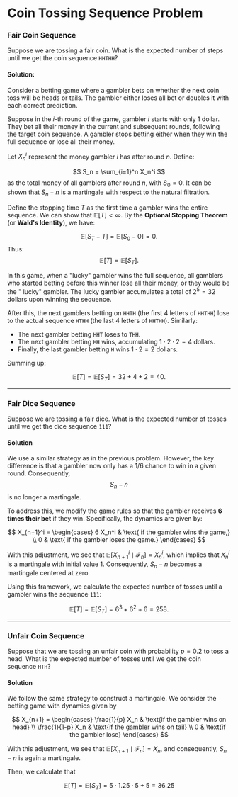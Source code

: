 # Coin Tossing Sequence Problem

### Fair Coin Sequence

Suppose we are tossing a fair coin. What is the expected number of steps until
we get the coin sequence `HHTHH`?

#### Solution:

Consider a betting game where a gambler bets on whether the next coin toss will
be heads or tails. The gambler either loses all bet or doubles it with each
correct prediction.

Suppose in the $i$-th round of the game, gambler $i$ starts with only 1 dollar.
They bet all their money in the current and subsequent rounds, following the
target coin sequence. A gambler stops betting either when they win the full
sequence or lose all their money.

Let $X_n^i$ represent the money gambler $i$ has after round $n$. Define:

$$ S_n = \sum_{i=1}^n X_n^i $$
as the total money of all gamblers after round $n$, with $S_0 = 0$. It can be
shown that $S_n - n$ is a martingale with respect to the natural filtration.

Define the stopping time $T$ as the first time a gambler wins the entire
sequence. We can show that $\mathbb{E}[T] < \infty$. By the **Optional Stopping
Theorem** (or **Wald's Identity**), we have:

$$ \mathbb{E}[S_T - T] = \mathbb{E}[S_0 - 0] = 0. $$
Thus:
$$ \mathbb{E}[T] = \mathbb{E}[S_T]. $$

In this game, when a "lucky" gambler wins the full sequence, all gamblers who
started betting before this winner lose all their money, or they would be the "
lucky" gambler. The lucky gambler accumulates a total of $2^5 = 32$ dollars upon
winning the sequence.

After this, the next gamblers betting on `HHTH` (the first 4 letters of `HHTHH`)
lose to the actual sequence `HTHH` (the last 4 letters of `HHTHH`). Similarly:

- The next gambler betting `HHT` loses to `THH`.
- The next gambler betting `HH` wins, accumulating $1 \cdot 2 \cdot 2 = 4$
  dollars.
- Finally, the last gambler betting `H` wins $1 \cdot 2 = 2$ dollars.

Summing up:

$$
\mathbb{E}[T] = \mathbb{E}[S_T] = 32 + 4 + 2 = 40.
$$

---

### Fair Dice Sequence

Suppose we are tossing a fair dice. What is the expected number of tosses until
we get the dice sequence `111`?

#### Solution

We use a similar strategy as in the previous problem. However, the key
difference is that a gambler now only has a $1/6$ chance to win in a given
round. Consequently, $$S_n - n$$ is no longer a martingale.

To address this, we modify the game rules so that the gambler receives **6 times
their bet** if they win. Specifically, the dynamics are given by:

$$
X_{n+1}^i =
\begin{cases}
6 X_n^i & \text{ if the gambler wins the game,} \\
0 & \text{ if the gambler loses the game.}
\end{cases}
$$

With this adjustment, we see
that $\mathbb{E}[X_{n+1}^i \mid \mathcal{F}_n] = X_n^i$, which implies
that $X_n^i$ is a martingale with initial value $1$. Consequently, $S_n - n$
becomes a martingale centered at zero.

Using this framework, we calculate the expected number of tosses until a gambler
wins the sequence `111`:

$$
\mathbb{E}[T] = \mathbb{E}[S_T] = 6^3 + 6^2 + 6 = 258.
$$

---

### Unfair Coin Sequence

Suppose that we are tossing an unfair coin with probability $p = 0.2$ to toss a 
head.
What is the expected number of tosses until we get the coin sequence `HTH`?

#### Solution

We follow the same strategy to construct a martingale. We consider the betting
game with dynamics given by

$$
X_{n+1} =
\begin{cases}
\frac{1}{p} X_n & \text{if the gambler wins on head} \\
\frac{1}{1-p} X_n & \text{if the gambler wins on tail} \\
0 & \text{if the gambler lose}
\end{cases}
$$

With this adjustment, we see
that $\mathbb{E}[X_{n+1} \mid \mathcal{F}_n] = X_n$, and consequently, $S_n-n$
is again a martingale.

Then, we calculate that 

$$\mathbb{E}[T] = \mathbb{E}[S_T] = 5 \cdot 1.25 \cdot 5 + 5 = 36.25$$